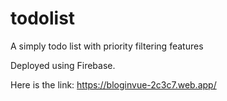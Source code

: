 # todolist

A simply todo list with priority filtering features

Deployed using Firebase.

Here is the link: https://bloginvue-2c3c7.web.app/
